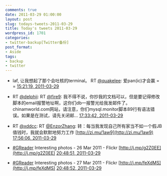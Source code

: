 ```yaml
---
comments: true
date: 2011-03-29 01:00:00
layout: post
slug: todays-tweets-2011-03-29
title: Today's tweets 2011-03-29
wordpress_id: 1701
categories:
- twitter-backup[Twitter备份]
post_format:
- Aside
tags:
- backup
- twitter
---
```





  * laf, 让我想起了那个会吐核的terminal。 RT [@quakelee](http://twitter.com/quakelee): 爱pan(ic)才会赢 = = [15:21:19, 2011-03-29](http://twitter.com/gfrog/statuses/52631405095690240)





  * RT [@delphij](http://twitter.com/delphij): RT [@fire9](http://twitter.com/fire9): 我不得不说，你抄我的文档可以，但是要记得修改脚本的email报警地址啊，这你们db一报警光给我发邮件了。chinamworld.com网站，请注意，你们mysql.monitor脚本89行有语法错误。如果是在测试，请先关闭邮... [17:33:42, 2011-03-29](http://twitter.com/gfrog/statuses/52664722599841792)





  * RT [@xddcc](http://twitter.com/xddcc): RT [@EnzorZhang](http://twitter.com/EnzorZhang): 转：每当我发现自己所有家当不如一个假JB值钱时，我就会默默地努力工作 [http://zi.mu/1aw9](http://zi.mu/1aw9) [17:56:06, 2011-03-29](http://twitter.com/gfrog/statuses/52670359488565248)





  * [#GReader](http://search.twitter.com/search?q=%23GReader) Interesting photos - 26 Mar 2011 - Flickr [http://j.mp/g2Z0EE](http://j.mp/g2Z0EE) [20:48:51, 2011-03-29](http://twitter.com/gfrog/statuses/52713831293652993)





  * [#GReader](http://search.twitter.com/search?q=%23GReader) Interesting photos - 27 Mar 2011 - Flickr [http://j.mp/feXdMS](http://j.mp/feXdMS) [20:48:52, 2011-03-29](http://twitter.com/gfrog/statuses/52713835190157312)




